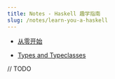 ```yaml
---
title: Notes - Haskell 趣学指南
slug: /notes/learn-you-a-haskell
---
```


- [从零开始](/notes/learn-you-a-haskell/start)

- [Types and Typeclasses](/notes/learn-you-a-haskell/types-and-typeclasses)

// TODO
